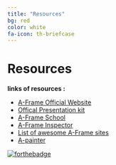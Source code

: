 ```yaml
---
title: "Resources"
bg: red
color: white
fa-icon: th-briefcase
---
```


# Resources 

**links of resources :**
- [A-Frame Official Website](https://aframe.io/)
- [Offical Presentation kit](https://aframe.io/aframe-presentation-kit/)
- [A-Frame School](https://aframe.io/aframe-school/)
- [A-Frame Inspector](https://aframe.io/aframe-inspector/example/)
- [List of awesome A-Frame sites](https://github.com/aframevr/awesome-aframe)
- [A-painter](https://aframe.io/a-painter/)

[![forthebadge](http://forthebadge.com/images/badges/contains-technical-debt.svg)](http://forthebadge.com)
